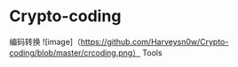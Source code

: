 # Crypto-coding
编码转换
![image]（https://github.com/Harveysn0w/Crypto-coding/blob/master/crcoding.png）
Tools
